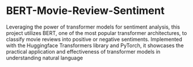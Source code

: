# BERT-Movie-Review-Sentiment
Leveraging the power of transformer models for sentiment analysis, this project utilizes BERT, one of the most popular transformer architectures, to classify movie reviews into positive or negative sentiments. Implemented with the Huggingface Transformers library and PyTorch, it showcases the practical application and effectiveness of transformer models in understanding natural language
